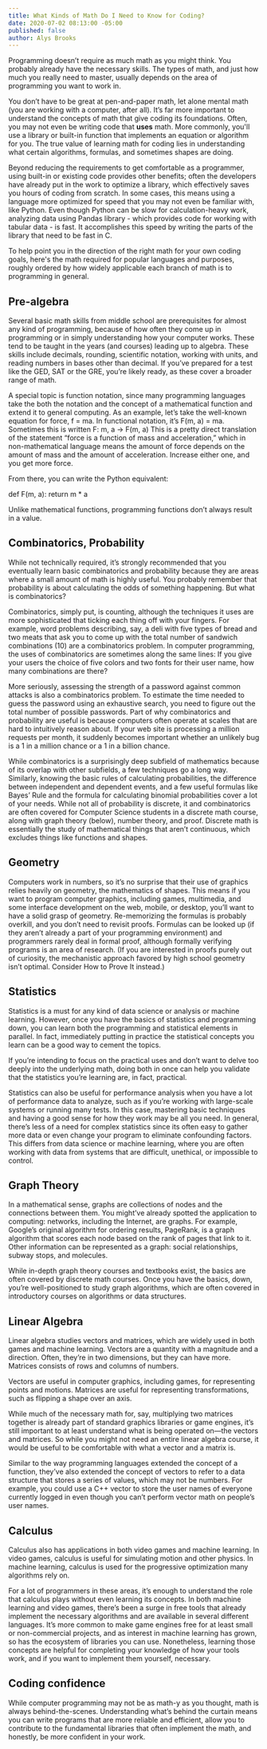 ```yaml
---
title: What Kinds of Math Do I Need to Know for Coding?
date: 2020-07-02 08:13:00 -05:00
published: false
author: Alys Brooks
---
```


Programming doesn’t require as much math as you might think. You probably already have the necessary skills. The types of math, and just how much you really need to master, usually depends on the area of programming you want to work in.

You don’t have to be great at pen-and-paper math, let alone mental math (you are working with a computer, after all). It’s far more important to understand the concepts of math that give coding its foundations. Often, you may not even be writing code that **uses** math. More commonly, you'll use a library or built-in function that implements an equation or algorithm for you. The true value of learning math for coding lies in understanding what certain algorithms, formulas, and sometimes shapes are doing.

Beyond reducing the requirements to get comfortable as a programmer, using built-in or existing code provides other benefits; often the developers have already put in the work to optimize a library, which effectively saves you hours of coding from scratch. In some cases, this means using a language more optimized for speed that you may not even be familiar with, like Python. Even though Python can be slow for calculation-heavy work, analyzing data using Pandas library - which provides code for working with tabular data - is fast. It accomplishes this speed by writing the parts of the library that need to be fast in C.

To help point you in the direction of the right math for your own coding goals, here's the math required for popular languages and purposes, roughly ordered by how widely applicable each branch of math is to programming in general.

## Pre-algebra

Several basic math skills from middle school are prerequisites for almost any kind of programming, because of how often they come up in programming or in simply understanding how your computer works.
These tend to be taught in the years (and courses) leading up to algebra. These skills include decimals, rounding, scientific notation, working with units, and reading numbers in bases other than decimal. If you’ve prepared for a test like the GED, SAT or the GRE, you’re likely ready, as these cover a broader range of math.

A special topic is function notation, since many programming languages take the both the notation and the concept of a mathematical function and extend it to general computing. As an example, let’s take the well-known equation for force, f = ma. In functional notation, it’s F(m, a) = ma. Sometimes this is written F: m, a -> F(m, a) This is a pretty direct translation of the statement “force is a function of mass and acceleration,” which in non-mathematical language means the amount of force depends on the amount of mass and the amount of acceleration. Increase either one, and you get more force.

From there, you can write the Python equivalent:

def F(m, a):
    return m * a

Unlike mathematical functions, programming functions don’t always result in a value.

## Combinatorics, Probability

While not technically required, it’s strongly recommended that you eventually learn basic combinatorics and probability because they are areas where a small amount of math is highly useful. You probably remember that probability is about calculating the odds of something happening. But what is combinatorics?

Combinatorics, simply put, is counting, although the techniques it uses are more sophisticated that ticking each thing off with your fingers. For example, word problems describing, say, a deli with five types of bread and two meats that ask you to come up with the total number of sandwich combinations (10) are a combinatorics problem. In computer programming, the uses of combinatorics are sometimes along the same lines: If you give your users the choice of five colors and two fonts for their user name, how many combinations are there?

More seriously, assessing the strength of a password against common attacks is also a combinatorics problem. To estimate the time needed to guess the password using an exhaustive search, you need to figure out the total number of possible passwords.
Part of why combinatorics and probability are useful is because computers often operate at scales that are hard to intuitively reason about. If your web site is processing a million requests per month, it suddenly becomes important whether an unlikely bug is a 1 in a million chance or a 1 in a billion chance.

While combinatorics is a surprisingly deep subfield of mathematics because of its overlap with other subfields, a few techniques go a long way. Similarly, knowing the basic rules of calculating probabilities, the difference between independent and dependent events, and a few useful formulas like Bayes’ Rule and the formula for calculating binomial probabilities cover a lot of your needs.
While not all of probability is discrete, it and combinatorics are often covered for Computer Science students in a discrete math course, along with graph theory (below), number theory, and proof. Discrete math is essentially the study of mathematical things that aren’t continuous, which excludes things like functions and shapes.

## Geometry

Computers work in numbers, so it’s no surprise that their use of graphics relies heavily on geometry, the mathematics of shapes. This means if you want to program computer graphics, including games, multimedia, and some interface development on the web, mobile, or desktop, you’ll want to have a solid grasp of geometry.
Re-memorizing the formulas is probably overkill, and you don’t need to revisit proofs. Formulas can be looked up (if they aren’t already a part of your programming environment) and programmers rarely deal in formal proof, although formally verifying programs is an area of research. (If you are interested in proofs purely out of curiosity, the mechanistic approach favored by high school geometry isn’t optimal. Consider How to Prove It instead.)

## Statistics
Statistics is a must for any kind of data science or analysis or machine learning. However, once you have the basics of statistics and programming down, you can learn both the programming and statistical elements in parallel. In fact, immediately putting in practice the statistical concepts you learn can be a good way to cement the topics.

If you’re intending to focus on the practical uses and don’t want to delve too deeply into the underlying math, doing both in once can help you validate that the statistics you’re learning are, in fact, practical.

Statistics can also be useful for performance analysis when you have a lot of performance data to analyze, such as if you’re working with large-scale systems or running many tests. In this case, mastering basic techniques and having a good sense for how they work may be all you need. In general, there’s less of a need for complex statistics since its often easy to gather more data or even change your program to eliminate confounding factors. This differs from data science or machine learning, where you are often working with data from systems that are difficult, unethical, or impossible to control.

## Graph Theory
In a mathematical sense, graphs are collections of nodes and the connections between them. You might’ve already spotted the application to computing: networks, including the Internet, are graphs. For example, Google’s original algorithm for ordering results, PageRank, is a graph algorithm that scores each node based on the rank of pages that link to it. Other information can be represented as a graph: social relationships, subway stops, and molecules.

While in-depth graph theory courses and textbooks exist, the basics are often covered by discrete math courses. Once you have the basics, down, you’re well-positioned to study graph algorithms, which are often covered in introductory courses on algorithms or data structures.

## Linear Algebra
Linear algebra studies vectors and matrices, which are widely used in both games and machine learning. Vectors are a quantity with a magnitude and a direction. Often, they’re in two dimensions, but they can have more. Matrices consists of rows and columns of numbers.

Vectors are useful in computer graphics, including games, for representing points and motions. Matrices are useful for representing transformations, such as flipping a shape over an axis.

While much of the necessary math for, say, multiplying two matrices together is already part of standard graphics libraries or game engines, it’s still important to at least understand what is being operated on—the vectors and matrices. So while you might not need an entire linear algebra course, it would be useful to be comfortable with what a vector and a matrix is.

Similar to the way programming languages extended the concept of a function, they’ve also extended the concept of vectors to refer to a data structure that stores a series of values, which may not be numbers. For example, you could use a C++ vector to store the user names of everyone currently logged in even though you can’t perform vector math on people’s user names.

## Calculus
Calculus also has applications in both video games and machine learning. In video games, calculus is useful for simulating motion and other physics. In machine learning, calculus is used for the progressive optimization many algorithms rely on.

For a lot of programmers in these areas, it’s enough to understand the role that calculus plays without even learning its concepts. In both machine learning and video games, there’s been a surge in free tools that already implement the necessary algorithms and are available in several different languages. It’s more common to make game engines free for at least small or non-commercial projects, and as interest in machine learning has grown, so has the ecosystem of libraries you can use. Nonetheless, learning those concepts are helpful for completing your knowledge of how your tools work, and if you want to implement them yourself, necessary.

## Coding confidence
While computer programming may not be as math-y as you thought, math is always behind-the-scenes. Understanding what’s behind the curtain means you can write programs that are more reliable and efficient, allow you to contribute to the fundamental libraries that often implement the math, and honestly, be more confident in your work.
